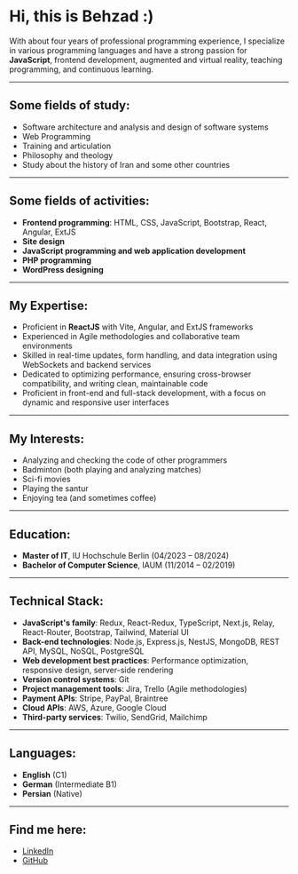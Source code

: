 # Hi, this is **Behzad** :)

With about four years of professional programming experience, I specialize in various programming languages and have a strong passion for **JavaScript**, frontend development, augmented and virtual reality, teaching programming, and continuous learning.

---

## Some fields of study:

- Software architecture and analysis and design of software systems
- Web Programming
- Training and articulation
- Philosophy and theology
- Study about the history of Iran and some other countries

---

## Some fields of activities:

- **Frontend programming**: HTML, CSS, JavaScript, Bootstrap, React, Angular, ExtJS
- **Site design**
- **JavaScript programming and web application development**
- **PHP programming**
- **WordPress designing**

---

## My Expertise:

- Proficient in **ReactJS** with Vite, Angular, and ExtJS frameworks
- Experienced in Agile methodologies and collaborative team environments
- Skilled in real-time updates, form handling, and data integration using WebSockets and backend services
- Dedicated to optimizing performance, ensuring cross-browser compatibility, and writing clean, maintainable code
- Proficient in front-end and full-stack development, with a focus on dynamic and responsive user interfaces

---

## My Interests:

- Analyzing and checking the code of other programmers
- Badminton (both playing and analyzing matches)
- Sci-fi movies
- Playing the santur
- Enjoying tea (and sometimes coffee)

---

## Education:

- **Master of IT**, IU Hochschule Berlin (04/2023 – 08/2024)
- **Bachelor of Computer Science**, IAUM (11/2014 – 02/2019)

---

## Technical Stack:

- **JavaScript's family**: Redux, React-Redux, TypeScript, Next.js, Relay, React-Router, Bootstrap, Tailwind, Material UI
- **Back-end technologies**: Node.js, Express.js, NestJS, MongoDB, REST API, MySQL, NoSQL, PostgreSQL
- **Web development best practices**: Performance optimization, responsive design, server-side rendering
- **Version control systems**: Git
- **Project management tools**: Jira, Trello (Agile methodologies)
- **Payment APIs**: Stripe, PayPal, Braintree
- **Cloud APIs**: AWS, Azure, Google Cloud
- **Third-party services**: Twilio, SendGrid, Mailchimp

---

## Languages:

- **English** (C1)
- **German** (Intermediate B1)
- **Persian** (Native)

---

## Find me here:

- [LinkedIn](https://linkedin.com/in/behzadkazemi)
- [GitHub](https://github.com/Behzadk2)
